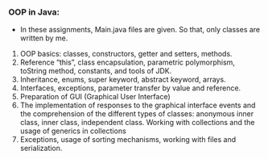 ### OOP in Java:

- In these assignments, Main.java files are given. So that, only classes are written by me.

1. OOP basics: classes, constructors, getter and setters, methods.
2. Reference “this”, class encapsulation, parametric polymorphism, toString method, constants, and tools of JDK.
3. Inheritance, enums, super keyword, abstract keyword, arrays.
4. Interfaces, exceptions, parameter transfer by value and reference.
5. Preparation of GUI (Graphical User Interface)
6. The implementation of responses to the graphical interface events and the comprehension of the different types of classes: anonymous inner class, inner class, independent class. Working with collections and the usage of generics in collections
7. Exceptions, usage of sorting mechanisms, working with files and serialization.
